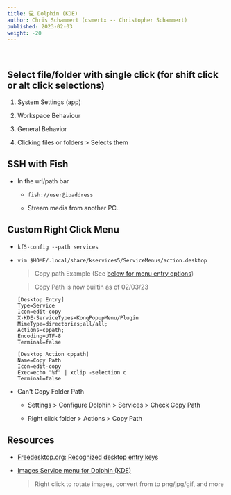 ```yaml
---
title: 💻 Dolphin (KDE)
author: Chris Schammert (csmertx -- Christopher Schammert)
published: 2023-02-03
weight: -20
---
```


<br />

## Select file/folder with single click (for shift click or alt click selections)

1. System Settings (app)

2. Workspace Behaviour

3. General Behavior

4. Clicking files or folders > Selects them


## SSH with Fish

- In the url/path bar

    - ```fish://user@ipaddress```

    - Stream media from another PC..

## Custom Right Click Menu

- ```kf5-config --path services```

- ```vim $HOME/.local/share/kservices5/ServiceMenus/action.desktop```

    > Copy path Example (See [below for menu entry options](#resources))

    > Copy Path is now builtin as of 02/03/23

    ```
    [Desktop Entry]
    Type=Service
    Icon=edit-copy
    X-KDE-ServiceTypes=KonqPopupMenu/Plugin
    MimeType=directories;all/all;
    Actions=cppath;
    Encoding=UTF-8
    Terminal=false
    
    [Desktop Action cppath]
    Name=Copy Path
    Icon=edit-copy
    Exec=echo "%f" | xclip -selection c
    Terminal=false
    ```

- Can't Copy Folder Path

    - Settings > Configure Dolphin > Services > Check Copy Path

    - Right click folder > Actions > Copy Path

## Resources

- [Freedesktop.org: Recognized desktop entry keys](https://specifications.freedesktop.org/desktop-entry-spec/latest/ar01s06.html)

- [Images Service menu for Dolphin (KDE)](https://github.com/caco3/kim5)

    > Right click to rotate images, convert from to png/jpg/gif, and more